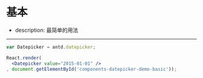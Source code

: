 # 基本

- description: 最简单的用法

---

````jsx
var Datepicker = antd.datepicker;

React.render(
  <Datepicker value="2015-01-01" />
, document.getElementById('components-datepicker-demo-basic'));
````
